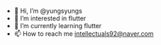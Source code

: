 - 👋 Hi, I’m @yungsyungs
- 👀 I’m interested in flutter
- 🌱 I’m currently learning flutter
- 📫 How to reach me intellectuals92@naver.com

<!---
yungsyungs/yungsyungs is a ✨ special ✨ repository because its `README.md` (this file) appears on your GitHub profile.
You can click the Preview link to take a look at your changes.
--->

